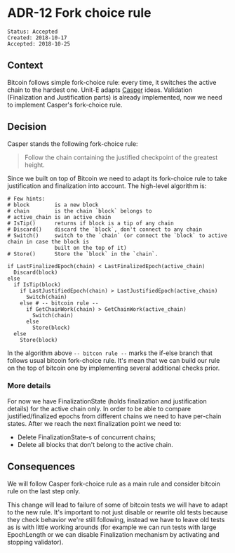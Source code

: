 # ADR-12 Fork choice rule

```
Status: Accepted
Created: 2018-10-17
Accepted: 2018-10-25
```

## Context

Bitcoin follows simple fork-choice rule: every time, it switches the active chain to the hardest one. Unit-E
adapts [Casper](https://arxiv.org/pdf/1710.09437.pdf) ideas. Validation (Finalization and Justification parts)
is already implemented, now we need to implement Casper's fork-choice rule.

## Decision

Casper stands the following fork-choice rule:

> Follow the chain containing the justified checkpoint of the greatest height.

Since we built on top of Bitcoin we need to adapt its fork-choice rule to take justification and finalization
into account. The high-level algorithm is:

```
# Few hints:
# block        is a new block
# chain        is the chain `block` belongs to
# active_chain is an active chain
# IsTip()      returns if block is a tip of any chain
# Discard()    discard the `block`, don't connect to any chain
# Switch()     switch to the `chain` (or connect the `block` to active chain in case the block is
               built on the top of it)
# Store()      Store the `block` in the `chain`.

if LastFinalizedEpoch(chain) < LastFinalizedEpoch(active_chain)
  Discard(block)
else
  if IsTip(block)
    if LastJustifiedEpoch(chain) > LastJustifiedEpoch(active_chain)
      Switch(chain)
    else # -- bitcoin rule --
      if GetChainWork(chain) > GetChainWork(active_chain)
        Switch(chain)
      else
        Store(block)
  else
    Store(block)
```

In the algorithm above `-- bitcon rule --` marks the if-else branch that follows usual bitcoin fork-choice
rule. It's mean that we can build our rule on the top of bitcoin one by implementing several additional checks
prior.

### More details

For now we have FinalizationState (holds finalization and justification details) for the active chain only.
In order to be able to compare justified/finalized epochs from different chains we need to have per-chain
states. After we reach the next finalization point we need to:

* Delete FinalizationState-s of concurrent chains;
* Delete all blocks that don't belong to the active chain.

## Consequences

We will follow Casper fork-choice rule as a main rule and consider bitcoin rule on the last step only.

This change will lead to failure of some of bitcoin tests we will have to adapt to the new rule. It's
important to not just disable or rewrite old tests because they check behavior we're still following, instead
we have to leave old tests as is with little working arounds (for example we can run tests with large EpochLength
or we can disable Finalization mechanism by activating and stopping validator).
